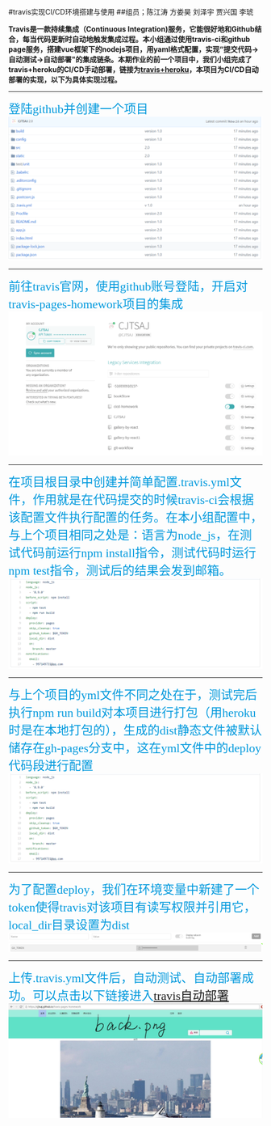 #travis实现CI/CD环境搭建与使用
##组员；陈江涛 方娄昊 刘泽宇 贾兴国 李琥

**Travis是一款持续集成（Continuous Integration)服务，它能很好地和Github结合，每当代码更新时自动地触发集成过程。本小组通过使用travis-ci和github page服务，搭建vue框架下的nodejs项目，用yaml格式配置，实现“提交代码->自动测试->自动部署"的集成链条。本期作业的前一个项目中，我们小组完成了travis+heroku的CI/CD手动部署，链接为[travis+heroku](https://github.com/CJTSAJ/cicd-homework)，本项目为CI/CD自动部署的实现，以下为具体实现过程。**
***
<font color=#0099dd size=5 face="黑体">登陆github并创建一个项目</font>
![图一](PPT_pic/1.png)
***

<font color=#0099dd size=5 face="黑体">前往travis官网，使用github账号登陆，开启对travis-pages-homework项目的集成</font>
![图二](PPT_pic/2.png)
***

<font color=#0099dd size=5 face="黑体">在项目根目录中创建并简单配置.travis.yml文件，作用就是在代码提交的时候travis-ci会根据该配置文件执行配置的任务。在本小组配置中，与上个项目相同之处是：语言为node_js，在测试代码前运行npm install指令，测试代码时运行npm test指令，测试后的结果会发到邮箱。</font>
![图三](PPT_pic/3.png)
***

<font color=#0099dd size=5 face="黑体">与上个项目的yml文件不同之处在于，测试完后执行npm run build对本项目进行打包（用heroku时是在本地打包的），生成的dist静态文件被默认储存在gh-pages分支中，这在yml文件中的deploy代码段进行配置</font>
![图四](PPT_pic/4.png)
***

<font color=#0099dd size=5 face="黑体">为了配置deploy，我们在环境变量中新建了一个token使得travis对该项目有读写权限并引用它，local_dir目录设置为dist</font>
![图五](PPT_pic/5.png)
![图六](PPT_pic/6.png)
***

<font color=#0099dd size=5 face="黑体">上传.travis.yml文件后，自动测试、自动部署成功。可以点击以下链接进入[travis自动部署](https://cjtsaj.github.io/travis-pages-homework)</font>
![图七](PPT_pic/7.jpg)







